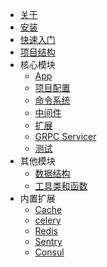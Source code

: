 - [关于](about)
- [安装](installation)
- [快速入门](quickstart)
- [项目结构](structure)
- 核心模块
    - [App](app)
    - [项目配置](configuration)
    - [命令系统](cmdline)
    - [中间件](middleware)
    - [扩展](extension)
    - [GRPC Servicer](servicer)
    - [测试](testing)
- 其他模块
    - [数据结构](datatypes)
    - [工具类和函数](utils)
- 内置扩展
    - [Cache](contrib/cache)
    - [celery](contrib/celery)
    - [Redis](contrib/redis)
    - [Sentry](contrib/sentry)
    - [Consul](contrib/consul)

